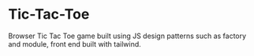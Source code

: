 # Tic-Tac-Toe
Browser Tic Tac Toe game built using JS design patterns such as factory and module, front end built with tailwind.
